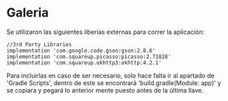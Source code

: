 # Galeria

Se utilizaron las siguientes liberías externas para correr la aplicación:
	
	//3rd Party Libraries
    implementation 'com.google.code.gson:gson:2.8.6'
    implementation 'com.squareup.picasso:picasso:2.71828'
    implementation 'com.squareup.okhttp3:okhttp:4.2.1'
	
Para incluirlas en caso de ser necesario, solo hace falta ir al apartado de 'Gradle Scripts',
dentro de este se encontrará 'build.gradle(Module: app)' y se copiara y pegará lo anterior 
mente puesto antes de la última llave.

 
